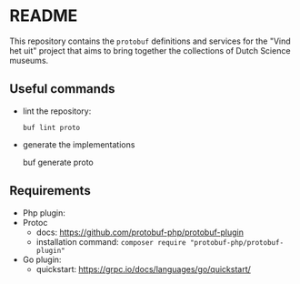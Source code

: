 # README

This repository contains the `protobuf` definitions and services for the "Vind het uit" project that aims to bring together the collections of Dutch Science museums.

## Useful commands

- lint the repository:

  `buf lint proto`

- generate the implementations

  buf generate proto


## Requirements

  - Php plugin: 
- Protoc
  - docs: https://github.com/protobuf-php/protobuf-plugin
  - installation command: `composer require "protobuf-php/protobuf-plugin"`
- Go plugin: 
  - quickstart: https://grpc.io/docs/languages/go/quickstart/
